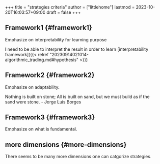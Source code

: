 +++
title = "strategies criteria"
author = ["littlehome"]
lastmod = 2023-10-20T16:03:57+09:00
draft = false
+++

## Framework1 {#framework1}

Emphasize on interpretability for learning purpose

I need to be able to interpret the result in order to learn
[interpretability framework]({{< relref "20230914021014-algorithmic_trading.md#hypothesis" >}})


## Framework2 {#framework2}

Emphasize on adaptability.

Nothing is built on stone; All is built on sand, but we must build as if the sand
were stone. - Jorge Luis Borges


## Framework3 {#framework3}

Emphasize on what is fundamental.


## more dimensions {#more-dimensions}

There seems to be many more dimensions one can catgorize strategies.
